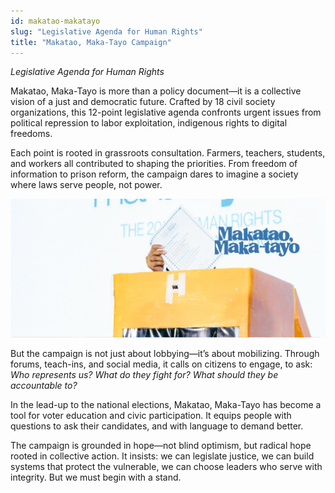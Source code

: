 ```yaml
---
id: makatao-makatayo
slug: "Legislative Agenda for Human Rights"
title: "Makatao, Maka-Tayo Campaign"
---
```

*Legislative Agenda for Human Rights*  

Makatao, Maka-Tayo is more than a policy document—it is a collective vision of a just and democratic future. Crafted by 18 civil society organizations, this 12-point legislative agenda confronts urgent issues from political repression to labor exploitation, indigenous rights to digital freedoms.  

Each point is rooted in grassroots consultation. Farmers, teachers, students, and workers all contributed to shaping the priorities. From freedom of information to prison reform, the campaign dares to imagine a society where laws serve people, not power.  

![Image](makatao-makatayo.png)  
  
But the campaign is not just about lobbying—it’s about mobilizing. Through forums, teach-ins, and social media, it calls on citizens to engage, to ask: *Who represents us? What do they fight for? What should they be accountable to?*  

In the lead-up to the national elections, Makatao, Maka-Tayo has become a tool for voter education and civic participation. It equips people with questions to ask their candidates, and with language to demand better.  

The campaign is grounded in hope—not blind optimism, but radical hope rooted in collective action. It insists: we can legislate justice, we can build systems that protect the vulnerable, we can choose leaders who serve with integrity. But we must begin with a stand.  

